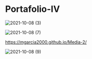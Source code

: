 # Portafolio-IV



![2021-10-08 (3)](https://user-images.githubusercontent.com/79670236/136601361-6eacff2f-9f25-4b4d-b29a-7d220d5a6556.png)

![2021-10-08 (7)](https://user-images.githubusercontent.com/79670236/136602760-162e3873-4e78-4955-8108-5244e293effa.png)

https://mgarcia2000.github.io/Media-2/

![2021-10-08 (9)](https://user-images.githubusercontent.com/79670236/136603311-f8897d2d-7333-4968-9e28-6be08ae8a456.png)

